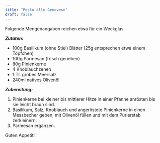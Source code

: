 ```yaml
---
title: "Pesto alle Genovese"
draft: false
---
```


Folgende Mengenangaben reichen etwa für ein Weckglas.

***Zutaten:***
- 100g Basilikum (ohne Stiel) Blätter  (25g entsprechen etwa einem Töpfchen)
- 100g Parmesan (frisch gerieben)
- 80g Pinienkerne
- 4 Knoblauchzehen
- 1 TL grobes Meersalz
- 240ml natives Olivenöl

***Zubereitung:***
1. Pinienkerne bei kleiner bis mittlerer Hitze in einer Pfanne anrösten bis sie leicht braun sind.
2. Basilikum, Salz, Knoblauch und angeröstete Pinienkerne in einen Messbecher geben, mit Olivenöl füllen und mit dem Pürierstab zerkleinern.
3. Parmesan ergänzen.

Guten Appetit!